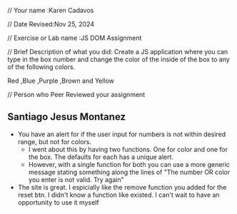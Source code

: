 // Your name :Karen Cadavos

 // Date Revised:Nov 25, 2024

 // Exercise or Lab name :JS DOM Assignment

 // Brief Description of what you did: Create a JS application  where you can type in the box number and change the color of the inside of the box to any of the following colors.

Red ,Blue ,Purple ,Brown and Yellow


// Person who Peer Reviewed your assignment

## Santiago Jesus Montanez

- You have an alert for if the user input for numbers is not within desired range, but not for colors.
  - I went about this by having two functions. One for color and one for the box. The defaults for each has a unique alert.
  - However, with a single function for both you can use a more generic message stating something along the lines of "The number OR color you enter is not valid. Try again"
- The site is great. I espicially like the remove function you added for the reset btn. I didn't know a function like existed. I can't wait to have an opportunity to use it myself
